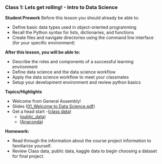 ### Class 1: Lets get rolling! - Intro to Data Science

**Student Prework**
Before this lesson you should already be able to:
* Define basic data types used in object-oriented programming
* Recall the Python syntax for lists, dictionaries, and functions
* Create files and navigate directories using the command line interface (for your specific environment)

**After this lesson, you will be able to:**
* Describe the roles and components of a successful learning environment
* Define data science and the data science workflow
* Apply the data science workflow to meet your classmates
* Setup your development environment and review python basics

**Topics/Highlights**
* Welcome from General Assembly!
* Slides ([01_Welcome to Data Science.pdf](https://github.com/Morrisdata/DS/blob/master/01_Welcome_To_Data_Science/GA%20Data%20Science%202024%20-%2001%20Welcome%20To%20Data%20Science.pdf))
* Get a head start
  -([class data](https://github.com/Morrisdata/data))
  - ([public_data]())
  - ([Anaconda]()) 

<!--		* Our very own Kevin McAlear's [Hater News DAT project](http://haternews.co/?network=twitter) on the GA gallery
-->
**Homework:**
* Read through the information about the course project information to familiarize yourself.
* Review Class data, public data, kaggle data to begin choosing a dataset for final project.

